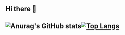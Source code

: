 ## Hi there 👋

## ![Anurag's GitHub stats](https://github-readme-stats.vercel.app/api?username=Gaberzzz&show_icons=true&theme=shadow_red )[![Top Langs](https://github-readme-stats.vercel.app/api/top-langs/?username=Gaberzzz&layout=compact&theme=shadow_red)](https://github.com/anuraghazra/github-readme-stats)
## 
<!--
**Gaberzzz/Gaberzzz** is a ✨ _special_ ✨ repository because its `README.md` (this file) appears on your GitHub profile.

Here are some ideas to get you started:

- 🔭 I’m currently working on ...
- 🌱 I’m currently learning ...
- 👯 I’m looking to collaborate on ...
- 🤔 I’m looking for help with ...
- 💬 Ask me about ...
- 📫 How to reach me: ...
- 😄 Pronouns: ...
- ⚡ Fun fact: ...
-->
